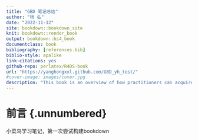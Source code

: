 ```yaml
--- 
title: "GBD 笔记总结"
author: "杨 弘"
date: "2022-11-12"
site: bookdown::bookdown_site
knit: bookdown::render_book
output: bookdown::bs4_book
documentclass: book
bibliography: [references.bib]
biblio-style: apalike
link-citations: yes
github-repo: perlatex/R4DS-book
url: "https://yanghongxxl.github.com/GBD_yh_test/"
#cover-image: images/cover.jpg
description: "This book is an overview of how practitioners can acquire, wrangle, visualize, and model data with the R and Stan."
---
```




# 前言 {.unnumbered}
小菜鸟学习笔记，第一次尝试构建bookdown
